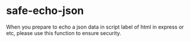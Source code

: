 # safe-echo-json
When you prepare to echo a json data in script label of html in express or etc, please use this function to ensure security.
